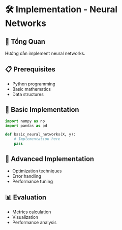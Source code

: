 # 🛠️ Implementation - Neural Networks

## 🎯 Tổng Quan
Hướng dẫn implement neural networks.

## 📋 Prerequisites
- Python programming
- Basic mathematics
- Data structures

## 🚀 Basic Implementation
```python
import numpy as np
import pandas as pd

def basic_neural_networks(X, y):
    # Implementation here
    pass
```

## 🔧 Advanced Implementation
- Optimization techniques
- Error handling
- Performance tuning

## 📊 Evaluation
- Metrics calculation
- Visualization
- Performance analysis
